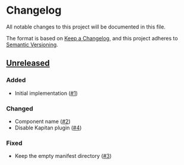 # Changelog
All notable changes to this project will be documented in this file.

The format is based on [Keep a Changelog](https://keepachangelog.com/en/1.0.0/),
and this project adheres to [Semantic Versioning](https://semver.org/spec/v2.0.0.html).

## [Unreleased]
### Added

- Initial implementation ([#1])

### Changed

- Component name ([#2])
- Disable Kapitan plugin ([#4])

### Fixed

- Keep the empty manifest directory ([#3])

[Unreleased]: https://github.com/projectsyn/component-storageclass/compare/76db758a57b9dc33b95abf0a1bd7a21ce1ac185a...HEAD
[#1]: https://github.com/projectsyn/component-storageclass/pull/1
[#2]: https://github.com/projectsyn/component-storageclass/pull/2
[#3]: https://github.com/projectsyn/component-storageclass/pull/3
[#4]: https://github.com/projectsyn/component-storageclass/pull/4
